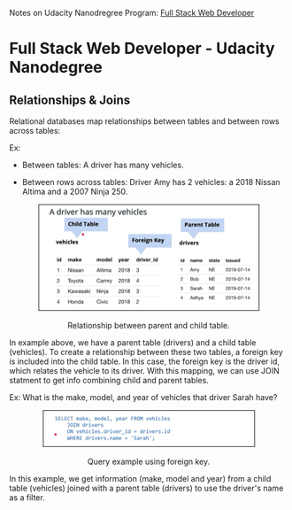 Notes on Udacity Nanodregree Program: [Full Stack Web Developer](https://www.udacity.com/course/full-stack-web-developer-nanodegree--nd0044)

# Full Stack Web Developer - Udacity Nanodegree

## Relationships & Joins

Relational databases map relationships between tables and between rows across tables:

Ex:

- Between tables:  A driver has many vehicles.

- Between rows across tables: Driver Amy has 2 vehicles: a 2018 Nissan Altima and a 2007 Ninja 250.


<div align="center">
<img src=src/parent_child_relationship.png>
<p>Relationship between parent and child table.</p>
</div>

In example above, we have a parent table (drivers) and a child table (vehicles). To create a relationship between these two tables, a foreign key is included into the child table. In this case, the foreign key is the driver id, which relates the vehicle to its driver. With this mapping, we can use JOIN statment to get info combining child and parent tables.

Ex: What is the make, model, and year of vehicles that driver Sarah have?

<div align="center">
<img src=src/query_child_parent.png>
<p>Query example using foreign key.</p>
</div>

In this example, we get information (make, model and year) from a child table (vehicles) joined with a parent table (drivers) to use the driver's name as a filter.